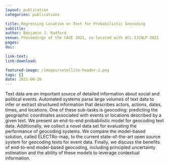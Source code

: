 ```yaml
---
layout: publication
categories: publications

title: Regressing Location on Text for Probabilistic Geocoding
subtitle: 
author: Benjamin J. Radford
venue: Proceedings of the CASE 2021, co-located with ACL-IJCNLP 2021
pages: 
doi: 

link-text:
link-download: 

featured-image: /images/satellite-header-2.png
tags: []
date: 2021-06-20
---
```


Text data are an important source of detailed information about social and political events. Automated systems parse large volumes of text data to infer or extract structured information that describes actors, actions, dates, times, and locations. One of these sub-tasks is geocoding: predicting the geographic coordinates associated with events or locations described by a given text. We present an end-to-end probabilistic model for geocoding text data. Additionally, we collect a novel data set for evaluating the performance of geocoding systems. We compare the model-based solution, called ELECTRo-map, to the current state-of-the-art open source system for geocoding texts for event data. Finally, we discuss the benefits of end-to-end model-based geocoding, including principled uncertainty estimation and the ability of these models to leverage contextual information. 